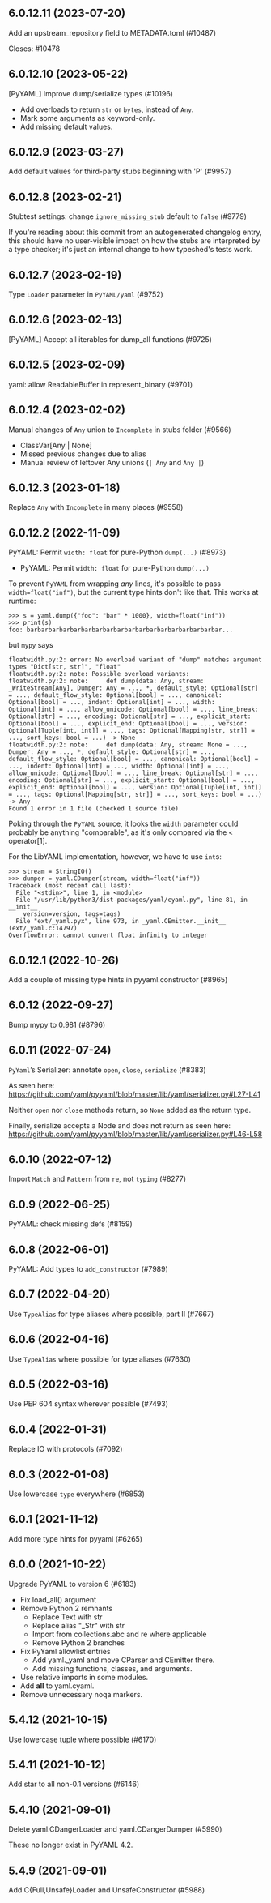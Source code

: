 ## 6.0.12.11 (2023-07-20)

Add an upstream_repository field to METADATA.toml (#10487)

Closes: #10478

## 6.0.12.10 (2023-05-22)

[PyYAML] Improve dump/serialize types (#10196)

* Add overloads to return `str` or `bytes`, instead of `Any`.
* Mark some arguments as keyword-only.
* Add missing default values.

## 6.0.12.9 (2023-03-27)

Add default values for third-party stubs beginning with 'P' (#9957)

## 6.0.12.8 (2023-02-21)

Stubtest settings: change `ignore_missing_stub` default to `false` (#9779)

If you're reading about this commit from an autogenerated changelog entry, this should have no user-visible impact on how the stubs are interpreted by a type checker; it's just an internal change to how typeshed's tests work.

## 6.0.12.7 (2023-02-19)

Type `Loader` parameter in `PyYAML/yaml` (#9752)

## 6.0.12.6 (2023-02-13)

[PyYAML] Accept all iterables for dump_all functions (#9725)

## 6.0.12.5 (2023-02-09)

yaml: allow ReadableBuffer in represent_binary (#9701)

## 6.0.12.4 (2023-02-02)

Manual changes of `Any` union to `Incomplete` in stubs folder (#9566)

- ClassVar[Any | None]
- Missed previous changes due to alias
- Manual review of leftover Any unions (`| Any` and `Any |`)

## 6.0.12.3 (2023-01-18)

Replace `Any` with `Incomplete` in many places (#9558)

## 6.0.12.2 (2022-11-09)

PyYAML: Permit `width: float` for pure-Python `dump(...)` (#8973)

* PyYAML: Permit `width: float` for pure-Python `dump(...)`

To prevent `PyYAML` from wrapping *any* lines, it's possible to pass
`width=float("inf")`, but the current type hints don't like that.  This
works at runtime:

    >>> s = yaml.dump({"foo": "bar" * 1000}, width=float("inf"))
    >>> print(s)
    foo: barbarbarbarbarbarbarbarbarbarbarbarbarbarbarbarbarbar...

but `mypy` says

    floatwidth.py:2: error: No overload variant of "dump" matches argument types "Dict[str, str]", "float"
    floatwidth.py:2: note: Possible overload variants:
    floatwidth.py:2: note:     def dump(data: Any, stream: _WriteStream[Any], Dumper: Any = ..., *, default_style: Optional[str] = ..., default_flow_style: Optional[bool] = ..., canonical: Optional[bool] = ..., indent: Optional[int] = ..., width: Optional[int] = ..., allow_unicode: Optional[bool] = ..., line_break: Optional[str] = ..., encoding: Optional[str] = ..., explicit_start: Optional[bool] = ..., explicit_end: Optional[bool] = ..., version: Optional[Tuple[int, int]] = ..., tags: Optional[Mapping[str, str]] = ..., sort_keys: bool = ...) -> None
    floatwidth.py:2: note:     def dump(data: Any, stream: None = ..., Dumper: Any = ..., *, default_style: Optional[str] = ..., default_flow_style: Optional[bool] = ..., canonical: Optional[bool] = ..., indent: Optional[int] = ..., width: Optional[int] = ..., allow_unicode: Optional[bool] = ..., line_break: Optional[str] = ..., encoding: Optional[str] = ..., explicit_start: Optional[bool] = ..., explicit_end: Optional[bool] = ..., version: Optional[Tuple[int, int]] = ..., tags: Optional[Mapping[str, str]] = ..., sort_keys: bool = ...) -> Any
    Found 1 error in 1 file (checked 1 source file)

Poking through the `PyYAML` source, it looks the `width` parameter
could probably be anything "comparable", as it's only compared via
the `<` operator[1].

For the LibYAML implementation, however, we have to use `int`s:

    >>> stream = StringIO()
    >>> dumper = yaml.CDumper(stream, width=float("inf"))
    Traceback (most recent call last):
      File "<stdin>", line 1, in <module>
      File "/usr/lib/python3/dist-packages/yaml/cyaml.py", line 81, in __init__
        version=version, tags=tags)
      File "ext/_yaml.pyx", line 973, in _yaml.CEmitter.__init__ (ext/_yaml.c:14797)
    OverflowError: cannot convert float infinity to integer

## 6.0.12.1 (2022-10-26)

Add a couple of missing type hints in pyyaml.constructor (#8965)

## 6.0.12 (2022-09-27)

Bump mypy to 0.981 (#8796)

## 6.0.11 (2022-07-24)

`PyYaml`’s Serializer: annotate `open`, `close`, `serialize` (#8383)

As seen here:
https://github.com/yaml/pyyaml/blob/master/lib/yaml/serializer.py#L27-L41

Neither `open` nor `close` methods return, so `None` added as the return type.

Finally, serialize accepts a Node and does not return as seen here:
https://github.com/yaml/pyyaml/blob/master/lib/yaml/serializer.py#L46-L58

## 6.0.10 (2022-07-12)

Import `Match` and `Pattern` from `re`, not `typing` (#8277)

## 6.0.9 (2022-06-25)

PyYAML: check missing defs (#8159)

## 6.0.8 (2022-06-01)

PyYAML: Add types to `add_constructor` (#7989)

## 6.0.7 (2022-04-20)

Use `TypeAlias` for type aliases where possible, part II (#7667)

## 6.0.6 (2022-04-16)

Use `TypeAlias` where possible for type aliases (#7630)

## 6.0.5 (2022-03-16)

Use PEP 604 syntax wherever possible (#7493)

## 6.0.4 (2022-01-31)

Replace IO with protocols (#7092)

## 6.0.3 (2022-01-08)

Use lowercase `type` everywhere (#6853)

## 6.0.1 (2021-11-12)

Add more type hints for pyyaml (#6265)

## 6.0.0 (2021-10-22)

Upgrade PyYAML to version 6 (#6183)

* Fix load_all() argument
* Remove Python 2 remnants
  + Replace Text with str
  + Replace alias "_Str" with str
  + Import from collections.abc and re where applicable
  + Remove Python 2 branches
* Fix PyYaml allowlist entries
  + Add yaml._yaml and move CParser and CEmitter there.
  + Add missing functions, classes, and arguments.
* Use relative imports in some modules.
* Add __all__ to yaml.cyaml.
* Remove unnecessary noqa markers.

## 5.4.12 (2021-10-15)

Use lowercase tuple where possible (#6170)

## 5.4.11 (2021-10-12)

Add star to all non-0.1 versions (#6146)

## 5.4.10 (2021-09-01)

Delete yaml.CDangerLoader and yaml.CDangerDumper (#5990)

These no longer exist in PyYAML 4.2.

## 5.4.9 (2021-09-01)

Add C{Full,Unsafe}Loader and UnsafeConstructor (#5988)

